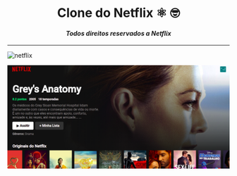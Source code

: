 <div align="center">
  <h1>Clone do Netflix ⚛️ 🤓</h1>
  <h4>
    <i>Todos direitos reservados a <strong>Netflix</strong></i>
  </h4>
</div>

----

![netflix](assets/20210726_022206.gif)

![netflix](assets/asset-1.png)

